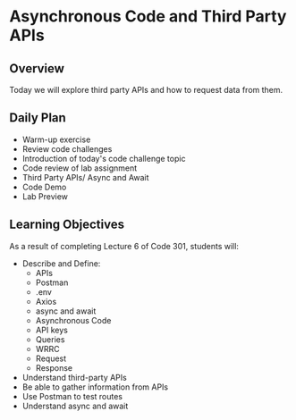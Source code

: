 # Asynchronous Code and Third Party APIs

## Overview

Today we will explore third party APIs and how to request data from them.

## Daily Plan

- Warm-up exercise
- Review code challenges
- Introduction of today's code challenge topic
- Code review of lab assignment
- Third Party APIs/ Async and Await
- Code Demo
- Lab Preview

## Learning Objectives

As a result of completing Lecture 6 of Code 301, students will:

- Describe and Define: 
  - APIs
  - Postman
  - .env
  - Axios
  - async and await
  - Asynchronous Code
  - API keys
  - Queries
  - WRRC
  - Request
  - Response
- Understand third-party APIs
- Be able to gather information from APIs
- Use Postman to test routes
- Understand async and await
